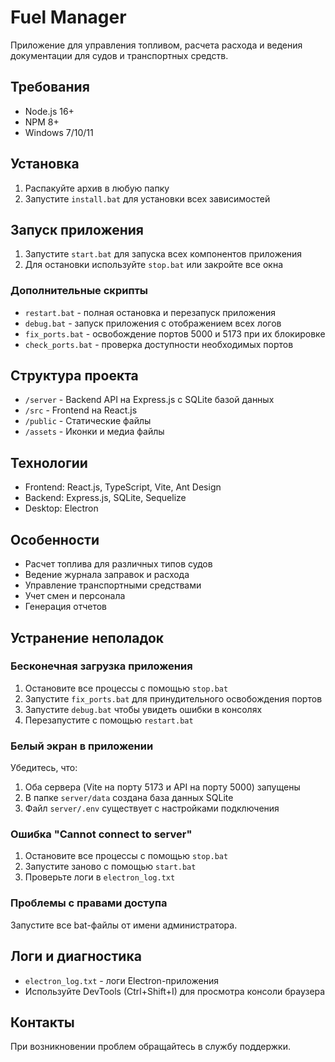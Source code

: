 # Fuel Manager

Приложение для управления топливом, расчета расхода и ведения документации для судов и транспортных средств.

## Требования

- Node.js 16+ 
- NPM 8+
- Windows 7/10/11

## Установка

1. Распакуйте архив в любую папку
2. Запустите `install.bat` для установки всех зависимостей

## Запуск приложения

1. Запустите `start.bat` для запуска всех компонентов приложения
2. Для остановки используйте `stop.bat` или закройте все окна

### Дополнительные скрипты

- `restart.bat` - полная остановка и перезапуск приложения
- `debug.bat` - запуск приложения с отображением всех логов
- `fix_ports.bat` - освобождение портов 5000 и 5173 при их блокировке
- `check_ports.bat` - проверка доступности необходимых портов

## Структура проекта

- `/server` - Backend API на Express.js с SQLite базой данных
- `/src` - Frontend на React.js
- `/public` - Статические файлы
- `/assets` - Иконки и медиа файлы

## Технологии

- Frontend: React.js, TypeScript, Vite, Ant Design
- Backend: Express.js, SQLite, Sequelize
- Desktop: Electron

## Особенности

- Расчет топлива для различных типов судов
- Ведение журнала заправок и расхода
- Управление транспортными средствами
- Учет смен и персонала
- Генерация отчетов

## Устранение неполадок

### Бесконечная загрузка приложения

1. Остановите все процессы с помощью `stop.bat`
2. Запустите `fix_ports.bat` для принудительного освобождения портов
3. Запустите `debug.bat` чтобы увидеть ошибки в консолях
4. Перезапустите с помощью `restart.bat`

### Белый экран в приложении

Убедитесь, что:
1. Оба сервера (Vite на порту 5173 и API на порту 5000) запущены
2. В папке `server/data` создана база данных SQLite
3. Файл `server/.env` существует с настройками подключения

### Ошибка "Cannot connect to server"

1. Остановите все процессы с помощью `stop.bat`
2. Запустите заново с помощью `start.bat`
3. Проверьте логи в `electron_log.txt`

### Проблемы с правами доступа

Запустите все bat-файлы от имени администратора.

## Логи и диагностика

- `electron_log.txt` - логи Electron-приложения
- Используйте DevTools (Ctrl+Shift+I) для просмотра консоли браузера

## Контакты

При возникновении проблем обращайтесь в службу поддержки. 